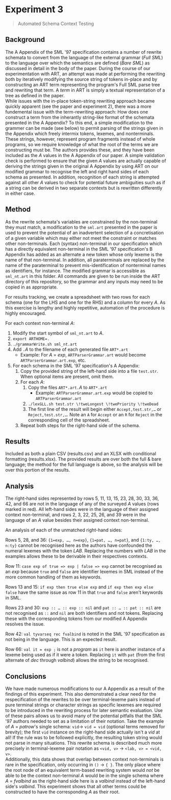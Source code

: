 # Experiment 3
> Automated Schema Context Testing

## Background
The A Appendix of the SML '97 specification contains a number of rewrite schemata to convert from the language of the external grammar (_Full SML_) to the language over which the semantics are defined (_Bare SML_) as discussed in detail in the body of the paper. During the course of our experimentation with ART, an attempt was made at performing the rewriting both by iteratively modifying the source string of tokens in-place and by constructing an ART term representing the program's Full SML parse tree and rewriting that term. A _term_ in ART is simply a textual representation of a tree as defined in the paper.  
While issues with the in-place token-string rewriting approach became quickly apparent (see the paper and experiment 2), there was a more fundemental issue with the term-rewriting approach: How does one construct a term from the inherantly string-like format of the schemata presented in the A Appendix? To this end, a simple modification to the grammer can be made (see below) to permit parsing of the strings given in the Appendix which freely intermix tokens, lexemes, and nonterminals. These strings, however, represent program fragments instead of whole programs, so we require knowledge of what the root of the terms we are constructing must be. The authors provides these, and they have been included as the _A_ values in the A Appendix of our paper. A simple validation check is performed to ensure that the given _A_ values are actually capable of deriving the strings given in the original A Appendix by using ART on our modified grammar to recognise the left and right hand sides of each schema as presented. In addition, recognition of each string is attempted against all other _A_ values to check for potential future ambiguities such as if a string can be derived in two separate contexts but is rewritten differently in either case.

## Method
As the rewrite schemata's variables are constrained by the non-terminal they must match, a modification to the `sml.art` presented in the paper is used to prevent the potential of an inadvertent selection of a concretisation of a given variable which may either not meet the constraint or matches other non-terminals. Each (syntax) non-terminal in our specification which has a directly equivalent non-terminal in the SML '97 specification's B Appendix has added as an alternate a new token whose only lexeme is the name of that non-terminal. In addition, all paraterminals are replaced by the name of the paraterminal to prevent mis-identification of nonterminal names as identifiers, for instance. The modified grammar is accessible as `sml_nt.art` in this folder. All commands are given to be run inside the ART directory of this repository, so the grammar and any inputs may need to be copied in as appropriate.  

For results tracking, we create a spreadsheet with two rows for each schema (one for the LHS and one for the RHS) and a column for every _A_. As this exercise is lengthy and highly repetitive, automation of the procedure is highly encouraged.  

For each context non-terminal _A_:
1. Modify the start symbol of `sml_nt.art` to _A_.
1. `export ARTHOME=.`
1. `./grammarWrite.sh sml_nt.art`
1. Add `.`_A_ to the filename of each generated file `ART*.art`
	- Example: For _A_ = _exp_, `ARTParserGrammar.art` would become `ARTParserGrammar.art.exp`, etc.
1. For each schema in the SML '97 specification's A Appendix:
	1. Copy the provided string of the left-hand side into a file `test.str`. When optional items are present, omit them.
	1. For each _A_:
		1. Copy the files `ART*.art.`_A_ to `ART*.art`
			- Example: `ARTParserGrammar.art.exp` would be copied to `ARTParserGrammar.art`
		1. `./lexGLL.sh test.str \!tweLongest \!twePriority \!tweDead`
		1. The first line of the result will begin either `Accept,test.str,…` or `Reject,test.str,…`. Note an `A` for `Accept` or an `R` for `Reject` in the corresponding cell of the spreadsheet.
	1. Repeat both steps for the right-hand side of the schema.

## Results
Included as both a plain CSV (results.csv) and an XLSX with conditional formatting (results.xlsx). The provided results are over both the full & bare language; the method for the full language is above, so the analysis will be over this portion of the results.

## Analysis
The right-hand sides represented by rows 5, 11, 13, 15, 23, 28, 30, 33, 36, 42, and 66 are not in the language of any of the surveyed _A_ values (rows marked in red). All left-hand sides were in the language of their assigned context non-terminal, and rows 2, 3, 22, 25, 26, and 39 were in the language of an _A_ value besides their assigned context non-terminal.  

An analysis of each of the unmatched right-hand sides:  

Rows 5, 28, and 36: `{1=exp, …, n=exp}`, `{1=pat, …, n=pat}`, and `{1:ty, …, n:ty}` cannot be recognised here as the authors have confounded the numeral lexemes with the token _LAB_. Replacing the numbers with _LAB_ in the examples allows these to be derivable in their respectives contexts.  

Row 11: `case exp of true => exp | false => exp` cannot be recognised as an _exp_ because `true` and `false` are identifier lexemes in SML instead of the more common handling of them as keywords.  

Rows 13 and 15: `if exp then true else exp` and `if exp then exp else false` have the same issue as row 11 in that `true` and `false` aren't keywords in SML.  

Rows 23 and 30: `exp :: … :: exp :: nil` and `pat :: … :: pat :: nil` are not recognised as `::` and `nil` are both identifiers and not tokens. Replacing these with the corresponding tokens from our modified A Appendix resolves the issue.  

Row 42: `val tyvarseq rec fvalbind` is noted in the SML '97 specification as not being in the language. This is an expected result.  

Row 66: `val it = exp ;` is not a _program_ as `it` here is another instance of a lexeme being used as if it were a token. Replacing `it` with `pat` (from the first alternate of _dec_ through _valbind_) allows the string to be recognised.  

## Conclusions
We have made numerous modifications to our A Appendix as a result of the findings of this experiment. This also demonstrated a clear need for the respecification of the rewrites to be over terminal-lexeme pairs instead of pure terminal strings or character strings as specific lexemes are required to be introduced in the rewriting process for later semantic evaluation. Use of these pairs allows us to avoid many of the potential pitfalls that the SML '97 authors needed to set as a limitation of their notation. Take the example of _A_ = _patrow_'s single schema: `vid`→ `vid = vid` (optional terms removed for brevity); the first `vid` instance on the right-hand side actually isn't a _vid_ at all! If the rule was to be followed explicitly, the resulting token string would not parse in many situations. This rewrite schema is described much more precisely in terminal-lexeme pair notation as `<vid, v>` → `<lab, v> = <vid, v>`.  
Additionally, this data shows that overlap between context non-terminals is rare in the specification, only occurring in `()` → `{ }`. The only place where the root node of an equivalent term-based rewriting system would _not_ be able to be the context non-terminal _A_ would be in the single schema where _A_ = _fvalbind_ as the right-hand side here is a _valbind_ instead of the left-hand side's _valbind_. This experiment shows that all other terms could be constructed to have the corresponding _A_ as their root.  